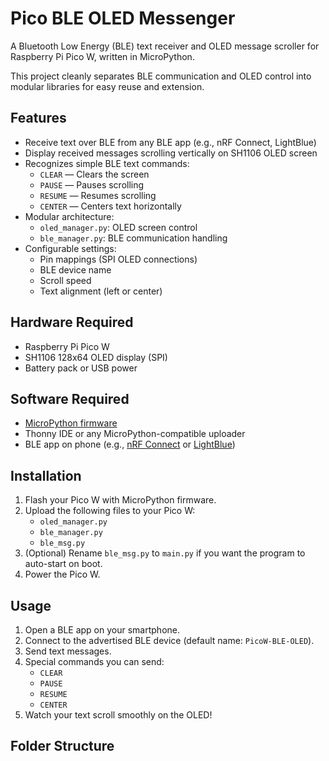 # Pico BLE OLED Messenger

A Bluetooth Low Energy (BLE) text receiver and OLED message scroller for Raspberry Pi Pico W, written in MicroPython.

This project cleanly separates BLE communication and OLED control into modular libraries for easy reuse and extension.

## Features

- Receive text over BLE from any BLE app (e.g., nRF Connect, LightBlue)
- Display received messages scrolling vertically on SH1106 OLED screen
- Recognizes simple BLE text commands:
  - `CLEAR` — Clears the screen
  - `PAUSE` — Pauses scrolling
  - `RESUME` — Resumes scrolling
  - `CENTER` — Centers text horizontally
- Modular architecture:
  - `oled_manager.py`: OLED screen control
  - `ble_manager.py`: BLE communication handling
- Configurable settings:
  - Pin mappings (SPI OLED connections)
  - BLE device name
  - Scroll speed
  - Text alignment (left or center)

## Hardware Required

- Raspberry Pi Pico W
- SH1106 128x64 OLED display (SPI)
- Battery pack or USB power

## Software Required

- [MicroPython firmware](https://micropython.org/download/rp2-pico-w/)
- Thonny IDE or any MicroPython-compatible uploader
- BLE app on phone (e.g., [nRF Connect](https://play.google.com/store/apps/details?id=no.nordicsemi.android.mcp) or [LightBlue](https://apps.apple.com/us/app/lightblue/id557428110))

## Installation

1. Flash your Pico W with MicroPython firmware.
2. Upload the following files to your Pico W:
    - `oled_manager.py`
    - `ble_manager.py`
    - `ble_msg.py`
3. (Optional) Rename `ble_msg.py` to `main.py` if you want the program to auto-start on boot.
4. Power the Pico W.

## Usage

1. Open a BLE app on your smartphone.
2. Connect to the advertised BLE device (default name: `PicoW-BLE-OLED`).
3. Send text messages.
4. Special commands you can send:
    - `CLEAR`
    - `PAUSE`
    - `RESUME`
    - `CENTER`
5. Watch your text scroll smoothly on the OLED!

## Folder Structure

